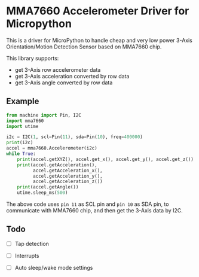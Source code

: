 # MMA7660 Accelerometer Driver for Micropython

This is a driver for MicroPython to handle cheap and very low power 3-Axis Orientation/Motion
Detection Sensor based on MMA7660 chip.

This library supports:

- get 3-Axis row accelerometer data
- get 3-Axis acceleration converted by row data
- get 3-Axis angle converted by row data

## Example

```python
from machine import Pin, I2C
import mma7660
import utime

i2c = I2C(1, scl=Pin(11), sda=Pin(10), freq=400000)
print(i2c)
accel = mma7660.Accelerometer(i2c)
while True:
    print(accel.getXYZ(), accel.get_x(), accel.get_y(), accel.get_z())
    print(accel.getAcceleration(),
          accel.getAcceleration_x(),
          accel.getAcceleration_y(),
          accel.getAcceleration_z())
    print(accel.getAngle())
    utime.sleep_ms(500)
```

The above code uses `pin 11` as SCL pin and `pin 10` as SDA pin, to communicate
with MMA7660 chip, and then get the 3-Axis data by I2C.

## Todo

- [ ] Tap detection
- [ ] Interrupts
- [ ] Auto sleep/wake mode settings

